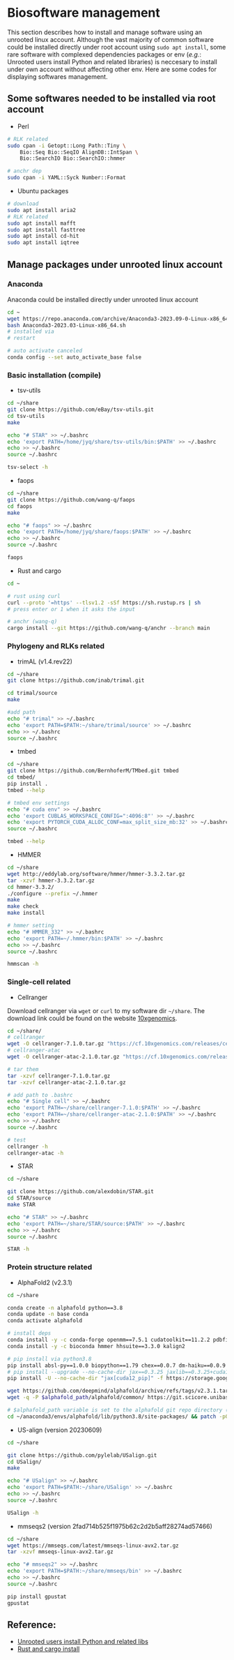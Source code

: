 # Biosoftware management

This section describes how to install and manage software using an unrooted linux account. Although the vast majority of common software could be installed directly under root account using `sudo apt install`, some rare software with complexed dependencies packages or env (_e.g._: Unrooted users install Python and related libraries) is neccesary to install under own account without affecting other env. Here are some codes for displaying softwares management.

## Some softwares needed to be installed via root account

- Perl

```bash
# RLK related
sudo cpan -i Getopt::Long Path::Tiny \
    Bio::Seq Bio::SeqIO AlignDB::IntSpan \
    Bio::SearchIO Bio::SearchIO::hmmer

# anchr dep
sudo cpan -i YAML::Syck Number::Format
```

- Ubuntu packages

```bash
# download
sudo apt install aria2
# RLK related
sudo apt install mafft
sudo apt install fasttree
sudo apt install cd-hit
sudo apt install iqtree
```

## Manage packages under unrooted linux account

### Anaconda

Anaconda could be installed directly under unrooted linux account

```bash
cd ~
wget https://repo.anaconda.com/archive/Anaconda3-2023.09-0-Linux-x86_64.sh
bash Anaconda3-2023.03-Linux-x86_64.sh
# installed via 
# restart

# auto activate canceled
conda config --set auto_activate_base false
```

### Basic installation (compile)

- tsv-utils

```bash
cd ~/share
git clone https://github.com/eBay/tsv-utils.git
cd tsv-utils
make

echo "# STAR" >> ~/.bashrc
echo 'export PATH=/home/jyq/share/tsv-utils/bin:$PATH' >> ~/.bashrc
echo >> ~/.bashrc
source ~/.bashrc

tsv-select -h
```

- faops

```bash
cd ~/share
git clone https://github.com/wang-q/faops
cd faops
make

echo "# faops" >> ~/.bashrc
echo 'export PATH=/home/jyq/share/faops:$PATH' >> ~/.bashrc
echo >> ~/.bashrc
source ~/.bashrc

faops
```

- Rust and cargo

```bash
cd ~

# rust using curl
curl --proto '=https' --tlsv1.2 -sSf https://sh.rustup.rs | sh
# press enter or 1 when it asks the input

# anchr (wang-q)
cargo install --git https://github.com/wang-q/anchr --branch main
```

### Phylogeny and RLKs related

- trimAL (v1.4.rev22)

```bash
cd ~/share
git clone https://github.com/inab/trimal.git

cd trimal/source
make

#add path
echo "# trimal" >> ~/.bashrc
echo 'export PATH=$PATH:~/share/trimal/source' >> ~/.bashrc
echo >> ~/.bashrc
source ~/.bashrc
```

- tmbed

```bash
cd ~/share
git clone https://github.com/BernhoferM/TMbed.git tmbed
cd tmbed/
pip install .
tmbed --help

# tmbed env settings
echo "# cuda env" >> ~/.bashrc
echo 'export CUBLAS_WORKSPACE_CONFIG=":4096:8"' >> ~/.bashrc
echo 'export PYTORCH_CUDA_ALLOC_CONF=max_split_size_mb:32' >> ~/.bashrc
source ~/.bashrc

tmbed --help
```

- HMMER

```bash
cd ~/share
wget http://eddylab.org/software/hmmer/hmmer-3.3.2.tar.gz
tar -xzvf hmmer-3.3.2.tar.gz
cd hmmer-3.3.2/
./configure --prefix ~/.hmmer
make
make check
make install

# hmmer setting
echo "# HMMER_332" >> ~/.bashrc
echo 'export PATH=~/.hmmer/bin:$PATH' >> ~/.bashrc
echo >> ~/.bashrc
source ~/.bashrc

hmmscan -h
```

### Single-cell related

- Cellranger

Download cellranger via `wget` or `curl` to my software dir `~/share`. The download link could be found on the website [10xgenomics](https://support.10xgenomics.com/single-cell-gene-expression/software/overview/welcome).

```bash
cd ~/share/
# cellranger
wget -O cellranger-7.1.0.tar.gz "https://cf.10xgenomics.com/releases/cell-exp/cellranger-7.1.0.tar.gz?Expires=1680805080&Policy=eyJTdGF0ZW1lbnQiOlt7IlJlc291cmNlIjoiaHR0cHM6Ly9jZi4xMHhnZW5vbWljcy5jb20vcmVsZWFzZXMvY2VsbC1leHAvY2VsbHJhbmdlci03LjEuMC50YXIuZ3oiLCJDb25kaXRpb24iOnsiRGF0ZUxlc3NUaGFuIjp7IkFXUzpFcG9jaFRpbWUiOjE2ODA4MDUwODB9fX1dfQ__&Signature=i6cFr79khQt8vYd-lOuN6YiHDMt5~qvtN0DGaSlzZ7lf676CYdL-~msHdxFp1sNQESSGY1GvRF5hBNUzt7OcmNDqz4mDTiPDRrHj3-nkcDmS1YnWqaxXTS7M95pjdRjqt8udJjALr3YKHeZN8uJU6TNf1IIsm7Jgqr5eSM7dJGlFnwPLAz9rzFADKOaeDTG5a-CuEq8-7GL4cbjyNzshvFOThmAUnYFbKQfjennorucsdYD1B2AlJEiEtEykaKUeQ4DhVZZose51R6qMkFj4iCFgMjdB4EgcRyvNkmIQ6j4kZZsEJl6CF8hROOYckalVk1EKlod9LQTHf3fCD3Zlkg__&Key-Pair-Id=APKAI7S6A5RYOXBWRPDA"
# cellranger-atac
wget -O cellranger-atac-2.1.0.tar.gz "https://cf.10xgenomics.com/releases/cell-atac/cellranger-atac-2.1.0.tar.gz?Expires=1680813186&Policy=eyJTdGF0ZW1lbnQiOlt7IlJlc291cmNlIjoiaHR0cHM6Ly9jZi4xMHhnZW5vbWljcy5jb20vcmVsZWFzZXMvY2VsbC1hdGFjL2NlbGxyYW5nZXItYXRhYy0yLjEuMC50YXIuZ3oiLCJDb25kaXRpb24iOnsiRGF0ZUxlc3NUaGFuIjp7IkFXUzpFcG9jaFRpbWUiOjE2ODA4MTMxODZ9fX1dfQ__&Signature=dHBrc-5MMWr-6hTLwDIgorZIupXByEcbI6jjA8hQTsd1aWOfgHGUKXGKsukjmw2zp8ehD2yxduUmpuMyIymctkIEuavk6jYSHS6mekyi8S0hKfE9qk8Zya-VP8gIyqVy5LaFgtFdt164-yVBKjA9kLVdBJ5qghs2WNOhJqQ2es~iH8rdb5L2OSjdv0hHTIuypMQobOKSt27kKfOPtbV-f~~g1d1MxrgBJJXu7JDS-QwLwqbU3eDUPz2IE5XqmsFYEkxAlOlYszdv-kIGxc37AvwBavMJfMzJqIlcVvi53N4szZGqqQ4V4f-p8q0oh2RYJA-fe3sOFK6fBYI0gFeeeQ__&Key-Pair-Id=APKAI7S6A5RYOXBWRPDA"

# tar them
tar -xzvf cellranger-7.1.0.tar.gz
tar -xzvf cellranger-atac-2.1.0.tar.gz

# add path to .bashrc
echo "# Single cell" >> ~/.bashrc
echo 'export PATH=~/share/cellranger-7.1.0:$PATH' >> ~/.bashrc
echo 'export PATH=~/share/cellranger-atac-2.1.0:$PATH' >> ~/.bashrc
echo >> ~/.bashrc
source ~/.bashrc

# test
cellranger -h
cellranger-atac -h
```

- STAR

```bash
cd ~/share

git clone https://github.com/alexdobin/STAR.git
cd STAR/source
make STAR

echo "# STAR" >> ~/.bashrc
echo 'export PATH=~/share/STAR/source:$PATH' >> ~/.bashrc
echo >> ~/.bashrc
source ~/.bashrc

STAR -h
```

### Protein structure related

- AlphaFold2 (v2.3.1)

```bash
cd ~/share

conda create -n alphafold python==3.8
conda update -n base conda
conda activate alphafold

# install deps
conda install -y -c conda-forge openmm==7.5.1 cudatoolkit==11.2.2 pdbfixer
conda install -y -c bioconda hmmer hhsuite==3.3.0 kalign2

# pip install via python3.8
pip install absl-py==1.0.0 biopython==1.79 chex==0.0.7 dm-haiku==0.0.9 dm-tree==0.1.6 immutabledict==2.0.0 jax==0.3.25 ml-collections==0.1.0 numpy==1.21.6 pandas==1.3.4 protobuf==3.20.1 scipy==1.7.0 tensorflow-cpu==2.9.0
# pip install --upgrade --no-cache-dir jax==0.3.25 jaxlib==0.3.25+cuda11.cudnn805 -f https://storage.googleapis.com/jax-releases/jax_cuda_releases.html
pip install -U --no-cache-dir "jax[cuda12_pip]" -f https://storage.googleapis.com/jax-releases/jax_cuda_releases.html

wget https://github.com/deepmind/alphafold/archive/refs/tags/v2.3.1.tar.gz && tar -xzf v2.3.1.tar.gz && export alphafold_path="$(pwd)/alphafold-2.3.1"
wget -q -P $alphafold_path/alphafold/common/ https://git.scicore.unibas.ch/schwede/openstructure/-/raw/7102c63615b64735c4941278d92b554ec94415f8/modules/mol/alg/src/stereo_chemical_props.txt

# $alphafold_path variable is set to the alphafold git repo directory (absolute path)
cd ~/anaconda3/envs/alphafold/lib/python3.8/site-packages/ && patch -p0 < $alphafold_path/docker/openmm.patch
```

- US-align (version 20230609)

```bash
cd ~/share

git clone https://github.com/pylelab/USalign.git
cd USalign/
make

echo "# USalign" >> ~/.bashrc
echo 'export PATH=$PATH:~/share/USalign' >> ~/.bashrc
echo >> ~/.bashrc
source ~/.bashrc

USalign -h
```

- mmseqs2 (version 2fad714b525f1975b62c2d2b5aff28274ad57466)

```bash
cd ~/share
wget https://mmseqs.com/latest/mmseqs-linux-avx2.tar.gz
tar -xzvf mmseqs-linux-avx2.tar.gz

echo "# mmseqs2" >> ~/.bashrc
echo 'export PATH=$PATH:~/share/mmseqs/bin' >> ~/.bashrc
echo >> ~/.bashrc
source ~/.bashrc
```

```bash
pip install gpustat
gpustat
```

## Reference:

- [Unrooted users install Python and related libs](https://blog.csdn.net/JohinieLi/article/details/103710021)
- [Rust and cargo install](https://linux.cn/article-13938-1.html)
